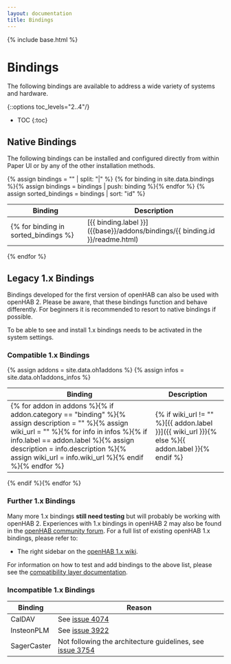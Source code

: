 ```yaml
---
layout: documentation
title: Bindings
---
```


{% include base.html %}

# Bindings

The following bindings are available to address a wide variety of systems and hardware.

{::options toc_levels="2..4"/}

* TOC
{:toc}

## Native Bindings

The following bindings can be installed and configured directly from within Paper UI or by any of the other installation methods.

{% assign bindings = "" | split: "|" %}
{% for binding in site.data.bindings %}{% assign bindings = bindings | push: binding %}{% endfor %}
{% assign sorted_bindings = bindings | sort: "id" %}

| Binding | Description |
|---------|-------------|
{% for binding in sorted_bindings %}| [{{ binding.label }}]({{base}}/addons/bindings/{{ binding.id }}/readme.html) | {{ binding.description }} |
{% endfor %}

## Legacy 1.x Bindings

Bindings developed for the first version of openHAB can also be used with openHAB 2.
Please be aware, that these bindings function and behave differently.
For beginners it is recommended to resort to native bindings if possible.

To be able to see and install 1.x bindings needs to be activated in the system settings.

### Compatible 1.x Bindings

{% assign addons = site.data.oh1addons %}
{% assign infos = site.data.oh1addons_infos %}

| Binding | Description |
|---------|-------------|
{% for addon in addons %}{% if addon.category == "binding" %}{% assign description = "" %}{% assign wiki_url = "" %}{% for info in infos %}{% if info.label == addon.label %}{% assign description = info.description %}{% assign wiki_url = info.wiki_url %}{% endif %}{% endfor %}|  {% if wiki_url != "" %}[{{ addon.label }}]({{ wiki_url }}){% else %}{{ addon.label }}{% endif %} | {{ description }} |
{% endif %}{% endfor %}

### Further 1.x Bindings

Many more 1.x bindings **still need testing** but will probably be working with openHAB 2.
Experiences with 1.x bindings in openHAB 2 may also be found in the [openHAB community forum](https://community.openhab.org).
For a full list of existing openHAB 1.x bindings, please refer to:

* The right sidebar on the [openHAB 1.x wiki](https://github.com/openhab/openhab/wiki/Configuring-the-openHAB-runtime).

For information on how to test and add bindings to the above list, please see the [compatibility layer documentation]({{base}}/developers/development/compatibilitylayer.html#how-to-use-openhab-1x-add-ons-that-are-not-part-of-the-distribution).

### Incompatible 1.x Bindings

| Binding         | Reason |
|-----------------|--------|
| CalDAV          | See [issue 4074](https://github.com/openhab/openhab/issues/4074) |
| InsteonPLM      | See [issue 3922](https://github.com/openhab/openhab/issues/3922) |
| SagerCaster     | Not following the architecture guidelines, see [issue 3754](https://github.com/openhab/openhab/issues/3754) |

